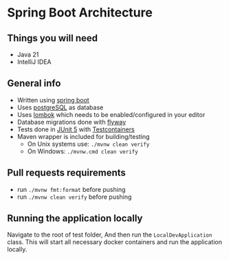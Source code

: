 # Spring Boot Architecture

## Things you will need

* Java 21
* IntelliJ IDEA

## General info

* Written using [spring boot](https://spring.io/projects/spring-boot)
* Uses [postgreSQL](https://www.postgresql.org/) as database
* Uses [lombok](https://projectlombok.org) which needs to be enabled/configured in your editor
* Database migrations done with [flyway](https://flywaydb.org)
* Tests done in [JUnit 5](https://junit.org/junit5/) with [Testcontainers](https://www.testcontainers.org/)
* Maven wrapper is included for building/testing
    * On Unix systems use:
      `./mvnw clean verify`
    * On Windows:
      `./mvnw.cmd clean verify`

## Pull requests requirements

* run `./mvnw fmt:format` before pushing
* run `./mvnw clean verify` before pushing

## Running the application locally

Navigate to the root of test folder,
And then run the `LocalDevApplication` class.
This will start all necessary docker containers
and run the application locally.
